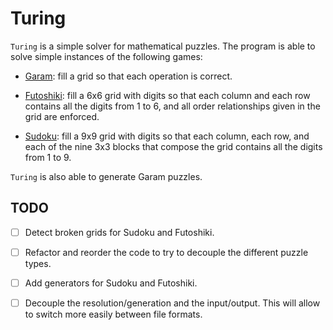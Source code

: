# Turing

`Turing` is a simple solver for mathematical puzzles. The program is
able to solve simple instances of the following games:

* [Garam](https://www.garam.fr/garam/garam_en_ligne/tutoriel/): fill a
  grid so that each operation is correct.

* [Futoshiki](https://en.wikipedia.org/wiki/Futoshiki): fill a 6x6
  grid with digits so that each column and each row contains all the
  digits from 1 to 6, and all order relationships given in the grid
  are enforced.

* [Sudoku](https://en.wikipedia.org/wiki/Sudoku): fill a 9x9 grid with
  digits so that each column, each row, and each of the nine 3x3
  blocks that compose the grid contains all the digits from 1 to 9.

`Turing` is also able to generate Garam puzzles.

## TODO

- [ ] Detect broken grids for Sudoku and Futoshiki.

- [ ] Refactor and reorder the code to try to decouple the different
      puzzle types.

- [ ] Add generators for Sudoku and Futoshiki.

- [ ] Decouple the resolution/generation and the input/output. This
      will allow to switch more easily between file formats.
